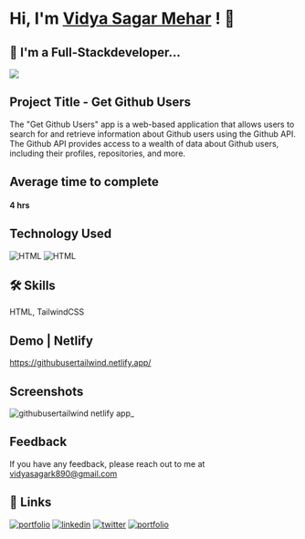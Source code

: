 # Hi, I'm [Vidya Sagar Mehar](https://vidya-sagar-portfolio.netlify.app/) ! 👋


## 🚀 I'm a Full-Stackdeveloper...
<img src="https://user-images.githubusercontent.com/73097560/115834477-dbab4500-a447-11eb-908a-139a6edaec5c.gif">

## Project Title - Get Github Users
The "Get Github Users" app is a web-based application that allows users to search for and retrieve information about Github users using the Github API. The Github API provides access to a wealth of data about Github users, including their profiles, repositories, and more.


## Average time to complete
#### 4 hrs


## Technology Used

![HTML](https://img.shields.io/badge/FirstTech-HTML-purple)
![HTML](https://img.shields.io/badge/SecondTech-TailwindCSS-blue)

## 🛠 Skills
HTML, TailwindCSS

## Demo | Netlify
https://githubusertailwind.netlify.app/


## Screenshots
![githubusertailwind netlify app_](https://user-images.githubusercontent.com/92782806/230606951-c2e4fcf8-2157-41b8-b4fd-3a2070f690a0.png)



## Feedback

If you have any feedback, please reach out to me at vidyasagark890@gmail.com


## 🔗 Links
[![portfolio](https://img.shields.io/badge/my_portfolio-000?style=for-the-badge&logo=ko-fi&logoColor=white)](https://vidya-sagar-portfolio.netlify.app/)
[![linkedin](https://img.shields.io/badge/linkedin-0A66C2?style=for-the-badge&logo=linkedin&logoColor=white)](https://www.linkedin.com/)
[![twitter](https://img.shields.io/badge/twitter-1DA1F2?style=for-the-badge&logo=twitter&logoColor=white)](https://twitter.com/Cherry_Reyans)
[![portfolio](https://img.shields.io/badge/FindCoder_portfolio-5A20CB??style=for-the-badge&logo=appveyor)](https://www.findcoder.io/u/vidyasagarmehar)

